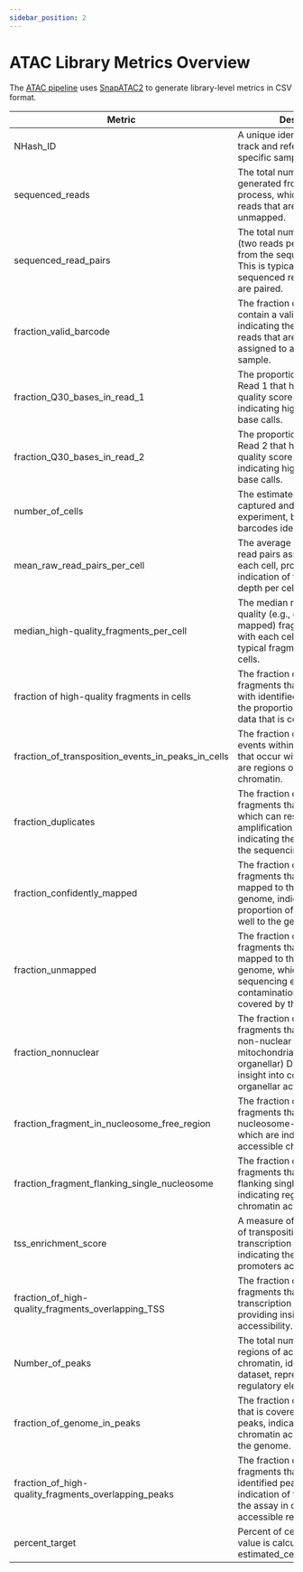 ```yaml
---
sidebar_position: 2
---
```


# ATAC Library Metrics Overview

The [ATAC pipeline](README.md) uses [SnapATAC2](https://github.com/kaizhang/SnapATAC2) to generate library-level metrics in CSV format.  


| Metric | Description |
| --- | --- |
| NHash_ID | A unique identifier used to track and reference the specific sample or dataset. |
| sequenced_reads | The total number of reads generated from the sequencing process, which includes both reads that are mapped and unmapped. |
| sequenced_read_pairs | The total number of read pairs (two reads per pair) generated from the sequencing process. This is typically half of the total sequenced reads if all reads are paired. |
| fraction_valid_barcode | The fraction of reads that contain a valid barcode, indicating the proportion of reads that are correctly assigned to a specific cell or sample. |
| fraction_Q30_bases_in_read_1 | The proportion of bases in Read 1 that have a Phred quality score of 30 or higher, indicating high-confidence base calls. |
| fraction_Q30_bases_in_read_2 | The proportion of bases in Read 2 that have a Phred quality score of 30 or higher, indicating high-confidence base calls. |
| number_of_cells | The estimated number of cells captured and sequenced in the experiment, based on the barcodes identified. |
| mean_raw_read_pairs_per_cell | The average number of raw read pairs associated with each cell, providing an indication of the sequencing depth per cell. |
| median_high-quality_fragments_per_cell | The median number of high-quality (e.g., confidently mapped) fragments associated with each cell, representing typical fragment quality across cells. |
| fraction of high-quality fragments in cells | The fraction of high-quality fragments that are associated with identified cells, indicating the proportion of good-quality data that is cell-associated. |
| fraction_of_transposition_events_in_peaks_in_cells | The fraction of transposition events within identified cells that occur within peaks, which are regions of accessible chromatin. |
| fraction_duplicates | The fraction of sequenced fragments that are duplicates, which can result from PCR amplification or other factors, indicating the redundancy in the sequencing data. |
| fraction_confidently_mapped | The fraction of sequenced fragments that are confidently mapped to the reference genome, indicating the proportion of reads that align well to the genome. |
| fraction_unmapped | The fraction of sequenced fragments that could not be mapped to the reference genome, which can indicate sequencing errors, contamination, or regions not covered by the reference. |
| fraction_nonnuclear | The fraction of sequenced fragments that are mapped to non-nuclear (e.g., mitochondrial or other organellar) DNA, providing insight into contamination or organellar activity. |
| fraction_fragment_in_nucleosome_free_region | The fraction of sequenced fragments that map to nucleosome-free regions, which are indicative of accessible chromatin. |
| fraction_fragment_flanking_single_nucleosome | The fraction of sequenced fragments that map to regions flanking single nucleosomes, indicating regions with partial chromatin accessibility. |
| tss_enrichment_score | A measure of the enrichment of transposition events at transcription start sites (TSS), indicating the accessibility of promoters across the genome. |
| fraction_of_high-quality_fragments_overlapping_TSS | The fraction of high-quality fragments that overlap transcription start sites (TSS), providing insight into promoter accessibility. |
| Number_of_peaks | The total number of peaks, or regions of accessible chromatin, identified in the dataset, representing potential regulatory elements. |
| fraction_of_genome_in_peaks | The fraction of the genome that is covered by identified peaks, indicating the extent of chromatin accessibility across the genome. |
| fraction_of_high-quality_fragments_overlapping_peaks | The fraction of high-quality fragments that overlap with identified peaks, providing an indication of the efficiency of the assay in capturing accessible regions. |
| percent_target | Percent of cells recovered; value is calculated as estimated_cells/expected_cells. |


